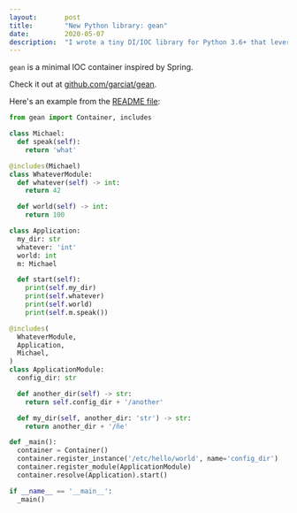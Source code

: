 ```yaml
---
layout:       post
title:        "New Python library: gean"
date:         2020-05-07
description:  "I wrote a tiny DI/IOC library for Python 3.6+ that leverages Type Hints"
---
```


`gean` is a minimal IOC container inspired by Spring.

Check it out at [github.com/garciat/gean](https://github.com/Garciat/gean).

Here's an example from the [README file](https://github.com/Garciat/gean/blob/master/README.md):

```python
from gean import Container, includes

class Michael:
  def speak(self):
    return 'what'

@includes(Michael)
class WhateverModule:
  def whatever(self) -> int:
    return 42

  def world(self) -> int:
    return 100

class Application:
  my_dir: str
  whatever: 'int'
  world: int
  m: Michael

  def start(self):
    print(self.my_dir)
    print(self.whatever)
    print(self.world)
    print(self.m.speak())

@includes(
  WhateverModule,
  Application,
  Michael,
)
class ApplicationModule:
  config_dir: str

  def another_dir(self) -> str:
    return self.config_dir + '/another'

  def my_dir(self, another_dir: 'str') -> str:
    return another_dir + '/ñe'

def _main():
  container = Container()
  container.register_instance('/etc/hello/world', name='config_dir')
  container.register_module(ApplicationModule)
  container.resolve(Application).start()

if __name__ == '__main__':
  _main()
````